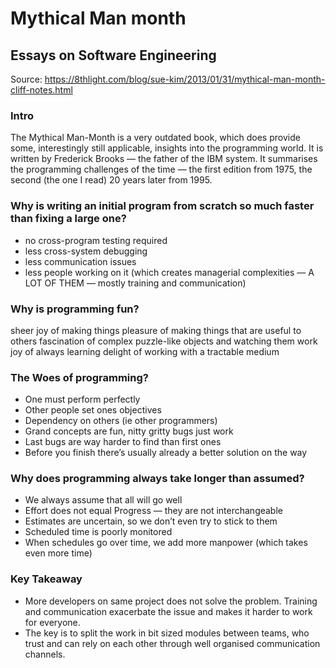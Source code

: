 Mythical Man month
==============================
Essays on Software Engineering
------------------------------
Source: https://8thlight.com/blog/sue-kim/2013/01/31/mythical-man-month-cliff-notes.html

### Intro
The Mythical Man-Month is a very outdated book, which does provide some, interestingly still applicable, insights into the programming world. It is written by Frederick Brooks — the father of the IBM system. It summarises the programming challenges of the time — the first edition from 1975, the second (the one I read) 20 years later from 1995.

### Why is writing an initial program from scratch so much faster than fixing a large one?

* no cross-program testing required
* less cross-system debugging
* less communication issues
* less people working on it (which creates managerial complexities — A LOT OF THEM — mostly training and communication)

### Why is programming fun?
sheer joy of making things
pleasure of making things that are useful to others
fascination of complex puzzle-like objects and watching them work
joy of always learning
delight of working with a tractable medium
### The Woes of programming?
* One must perform perfectly
* Other people set ones objectives
* Dependency on others (ie other programmers)
* Grand concepts are fun, nitty gritty bugs just work
* Last bugs are way harder to find than first ones
* Before you finish there’s usually already a better solution on the way

### Why does programming always take longer than assumed?

* We always assume that all will go well
* Effort does not equal Progress — they are not interchangeable
* Estimates are uncertain, so we don’t even try to stick to them
* Scheduled time is poorly monitored
* When schedules go over time, we add more manpower (which takes even more time)

### Key Takeaway

* More developers on same project does not solve the problem. Training and communication exacerbate the issue and makes it harder to work for everyone.
* The key is to split the work in bit sized modules between teams, who trust and can rely on each other through well organised communication channels.